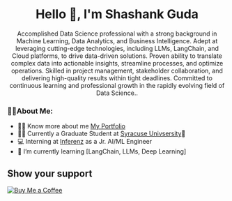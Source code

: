 <div align="center">
  <h1>Hello 👋, I'm Shashank Guda </h1>
  <p>Accomplished Data Science professional with a strong background in Machine Learning, Data Analytics, and Business Intelligence. Adept at leveraging cutting-edge technologies, including LLMs, LangChain, and Cloud platforms, to drive data-driven solutions. Proven ability to translate complex data into actionable insights, streamline processes, and optimize operations. Skilled in project management, stakeholder collaboration, and delivering high-quality results within tight deadlines. Committed to continuous learning and professional growth in the rapidly evolving field of Data Science..</p>
</div>

### 🙋‍♀️About Me:
- 👩‍💻 Know more about me [My Portfolio](https://shashankguda.me/)
- 👩‍🎓 Currently a Graduate Student at [Syracuse Univsersity](https://www.syracuse.edu/)🍊
- 💻 Interning at [Inferenz](https://inferenz.ai/) as a Jr. AI/ML Engineer
- 🌱 I’m currently learning [LangChain, LLMs, Deep Learning]


## Show your support
[![Buy Me a Coffee](https://www.buymeacoffee.com/assets/img/custom_images/orange_img.png)](https://buymeacoffee.com/shashankguda)

<!-- This is a comment in Markdown -->
